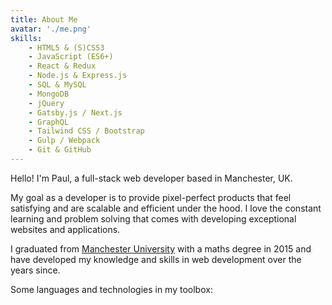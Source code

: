 ```yaml
---
title: About Me
avatar: './me.png'
skills:
    - HTML5 & (S)CSS3
    - JavaScript (ES6+)
    - React & Redux
    - Node.js & Express.js
    - SQL & MySQL
    - MongoDB
    - jQuery
    - Gatsby.js / Next.js
    - GraphQL
    - Tailwind CSS / Bootstrap
    - Gulp / Webpack
    - Git & GitHub
---
```


Hello! I'm Paul, a full-stack web developer based in Manchester, UK.

My goal as a developer is to provide pixel-perfect products that feel satisfying and are scalable and efficient under the hood. I love the constant learning and problem solving that comes with developing exceptional websites and applications.

<!-- I specialise in building high converting websites for small businesses with a focus on high performance, high impact and low maintenance. -->

I graduated from [Manchester University](https://www.manchester.ac.uk/) with a maths degree in 2015 and have developed my knowledge and skills in web development over the years since.

Some languages and technologies in my toolbox:
